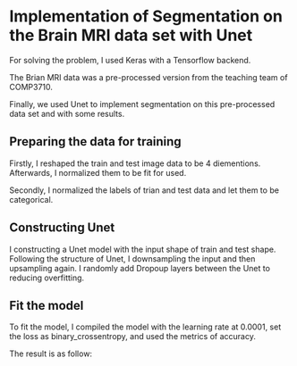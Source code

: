 # Implementation of Segmentation on the Brain MRI data set with Unet

For solving the problem, I used Keras with a Tensorflow backend. 

The Brian MRI data was a pre-processed version from the teaching team of COMP3710.

Finally, we used Unet to implement segmentation on this pre-processed data set and with some results.


## Preparing the data for training

Firstly, I reshaped the train and test image data to be 4 diementions. Afterwards, I normalized them to be fit for used.

Secondly, I normalized the labels of trian and test data and let them to be categorical.


## Constructing Unet

I constructing a Unet model with the input shape of train and test shape. 
Following the structure of Unet, I downsampling the input and then upsampling again. 
I randomly add Dropoup layers between the Unet to reducing overfitting.

## Fit the model

To fit the model, I compiled the model with the learning rate at 0.0001, set the loss as binary_crossentropy, and used the metrics of accuracy.

The result is as follow:




